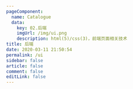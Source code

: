 ```yaml
---
pageComponent: 
  name: Catalogue
  data: 
    key: 02.后端
    imgUrl: /img/ui.png
    description: html(5)/css(3)，前端页面相关技术
title: 后端
date: 2020-03-11 21:50:54
permalink: /ui
sidebar: false
article: false
comment: false
editLink: false
---
```

